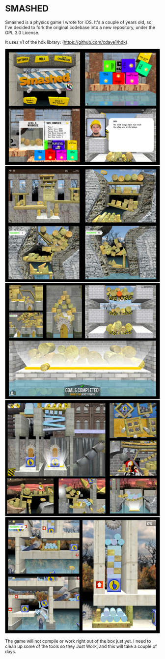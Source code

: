 # SMASHED

Smashed is a physics game I wrote for iOS.  It's a couple of years old, so I've decided to fork the original codebase into a new repository, under the GPL 3.0 License.

It uses v1 of the hdk library: (https://github.com/cdave1/hdk)

![Screenshot](https://github.com/cdave1/Smashed/raw/master/screenshots/Screenshot1.png)
![Screenshot](https://github.com/cdave1/Smashed/raw/master/screenshots/Screenshot2.png)
![Screenshot](https://github.com/cdave1/Smashed/raw/master/screenshots/Screenshot3.png)
![Screenshot](https://github.com/cdave1/Smashed/raw/master/screenshots/Screenshot4.png)
![Screenshot](https://github.com/cdave1/Smashed/raw/master/screenshots/Screenshot5.png)

The game will not compile or work right out of the box just yet.  I need to clean up some of the tools so they Just Work, and this will take a couple of days.
